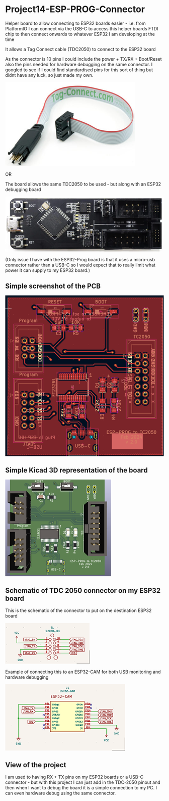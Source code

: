 # Project14-ESP-PROG-Connector

Helper board to allow connecting to ESP32 boards easier - i.e. from PlatformIO I can connect via the USB-C to access this helper boards FTDI chip to then connect onwards to whatever ESP32 I am developing at the time

It allows a Tag Connect cable (TDC2050) to connect to the ESP32 board 

As the connector is 10 pins I could include the power + TX/RX + Boot/Reset also the pins needed for hardware debugging on the same connector. I googled to see if I could find standardised pins for this sort of thing but didnt have any luck, so just made my own.

![TDC 2050](Hardware/imgs/tdc2050.png)

OR

The board allows the same TDC2050 to be used - but along with an ESP32 debugging board

![ESP32-Prog hardware debugging board](Hardware/imgs/esp32-prog.png)

(Only issue I have with the ESP32-Prog board is that it uses a micro-usb connector rather than a USB-C so I would expect that to really limit what power it can supply to my ESP32 board.)

## Simple screenshot of the PCB

![PCB view of Project](Hardware/imgs/pcb.png)

## Simple Kicad 3D representation of the board

![Kicad PCB 3D view of Project](Hardware/imgs/pcb-3d.png)

## Schematic of TDC 2050 connector on my ESP32 board

This is the schematic of the connector to put on the destination ESP32 board 

![Schematic of connector to add to each project](Hardware/imgs/tdc2050-schematic.png)

Example of connecting this to an ESP32-CAM for both USB monitoring and hardware debugging

![Connecting the TDC2050 to an ESP32-CAM](Hardware/imgs/esp32cam-tdc2050.png)


## View of the project

I am used to having RX + TX pins on my ESP32 boards or a USB-C connector - but with this project I can just add in the TDC-2050 pinout and then when I want to debug the board it is a simple connection to my PC. I can even hardware debug using the same connector.